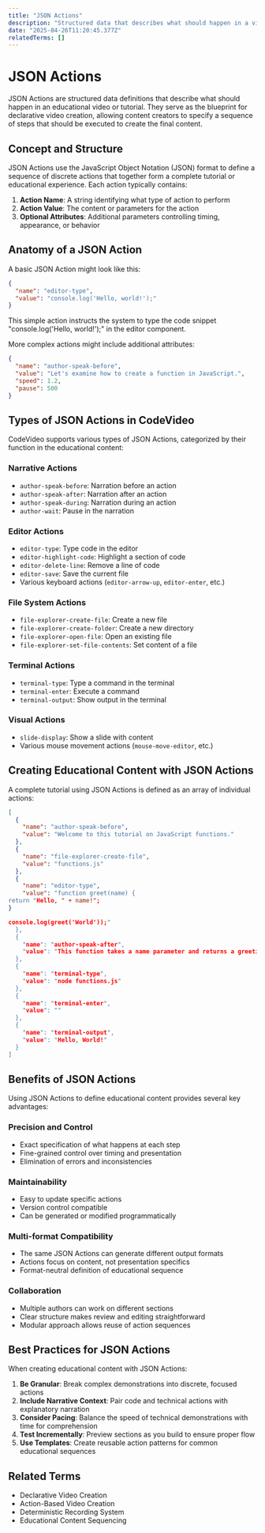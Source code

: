 ```yaml
---
title: "JSON Actions"
description: "Structured data that describes what should happen in a video, serving as the blueprint for declarative video creation."
date: "2025-04-26T11:20:45.377Z"
relatedTerms: []
---
```



  # JSON Actions
  
  JSON Actions are structured data definitions that describe what should happen in an educational video or tutorial. They serve as the blueprint for declarative video creation, allowing content creators to specify a sequence of steps that should be executed to create the final content.
  
  ## Concept and Structure
  
  JSON Actions use the JavaScript Object Notation (JSON) format to define a sequence of discrete actions that together form a complete tutorial or educational experience. Each action typically contains:
  
  1. **Action Name**: A string identifying what type of action to perform
  2. **Action Value**: The content or parameters for the action
  3. **Optional Attributes**: Additional parameters controlling timing, appearance, or behavior
  
  ## Anatomy of a JSON Action
  
  A basic JSON Action might look like this:
  
  ```json
  {
    "name": "editor-type",
    "value": "console.log('Hello, world!');"
  }
  ```
  
  This simple action instructs the system to type the code snippet "console.log('Hello, world!');" in the editor component.
  
  More complex actions might include additional attributes:
  
  ```json
  {
    "name": "author-speak-before",
    "value": "Let's examine how to create a function in JavaScript.",
    "speed": 1.2,
    "pause": 500
  }
  ```
  
  ## Types of JSON Actions in CodeVideo
  
  CodeVideo supports various types of JSON Actions, categorized by their function in the educational content:
  
  ### Narrative Actions
  - `author-speak-before`: Narration before an action
  - `author-speak-after`: Narration after an action
  - `author-speak-during`: Narration during an action
  - `author-wait`: Pause in the narration
  
  ### Editor Actions
  - `editor-type`: Type code in the editor
  - `editor-highlight-code`: Highlight a section of code
  - `editor-delete-line`: Remove a line of code
  - `editor-save`: Save the current file
  - Various keyboard actions (`editor-arrow-up`, `editor-enter`, etc.)
  
  ### File System Actions
  - `file-explorer-create-file`: Create a new file
  - `file-explorer-create-folder`: Create a new directory
  - `file-explorer-open-file`: Open an existing file
  - `file-explorer-set-file-contents`: Set content of a file
  
  ### Terminal Actions
  - `terminal-type`: Type a command in the terminal
  - `terminal-enter`: Execute a command
  - `terminal-output`: Show output in the terminal
  
  ### Visual Actions
  - `slide-display`: Show a slide with content
  - Various mouse movement actions (`mouse-move-editor`, etc.)
  
  ## Creating Educational Content with JSON Actions
  
  A complete tutorial using JSON Actions is defined as an array of individual actions:
  
  ```json
  [
    {
      "name": "author-speak-before",
      "value": "Welcome to this tutorial on JavaScript functions."
    },
    {
      "name": "file-explorer-create-file",
      "value": "functions.js"
    },
    {
      "name": "editor-type",
      "value": "function greet(name) {
  return "Hello, " + name!";
}

console.log(greet('World'));"
    },
    {
      "name": "author-speak-after",
      "value": "This function takes a name parameter and returns a greeting."
    },
    {
      "name": "terminal-type",
      "value": "node functions.js"
    },
    {
      "name": "terminal-enter",
      "value": ""
    },
    {
      "name": "terminal-output",
      "value": "Hello, World!"
    }
  ]
  ```
  
  ## Benefits of JSON Actions
  
  Using JSON Actions to define educational content provides several key advantages:
  
  ### Precision and Control
  - Exact specification of what happens at each step
  - Fine-grained control over timing and presentation
  - Elimination of errors and inconsistencies
  
  ### Maintainability
  - Easy to update specific actions
  - Version control compatible
  - Can be generated or modified programmatically
  
  ### Multi-format Compatibility
  - The same JSON Actions can generate different output formats
  - Actions focus on content, not presentation specifics
  - Format-neutral definition of educational sequence
  
  ### Collaboration
  - Multiple authors can work on different sections
  - Clear structure makes review and editing straightforward
  - Modular approach allows reuse of action sequences
  
  ## Best Practices for JSON Actions
  
  When creating educational content with JSON Actions:
  
  1. **Be Granular**: Break complex demonstrations into discrete, focused actions
  2. **Include Narrative Context**: Pair code and technical actions with explanatory narration
  3. **Consider Pacing**: Balance the speed of technical demonstrations with time for comprehension
  4. **Test Incrementally**: Preview sections as you build to ensure proper flow
  5. **Use Templates**: Create reusable action patterns for common educational sequences
  
  ## Related Terms
  
  - Declarative Video Creation
  - Action-Based Video Creation
  - Deterministic Recording System
  - Educational Content Sequencing
      
